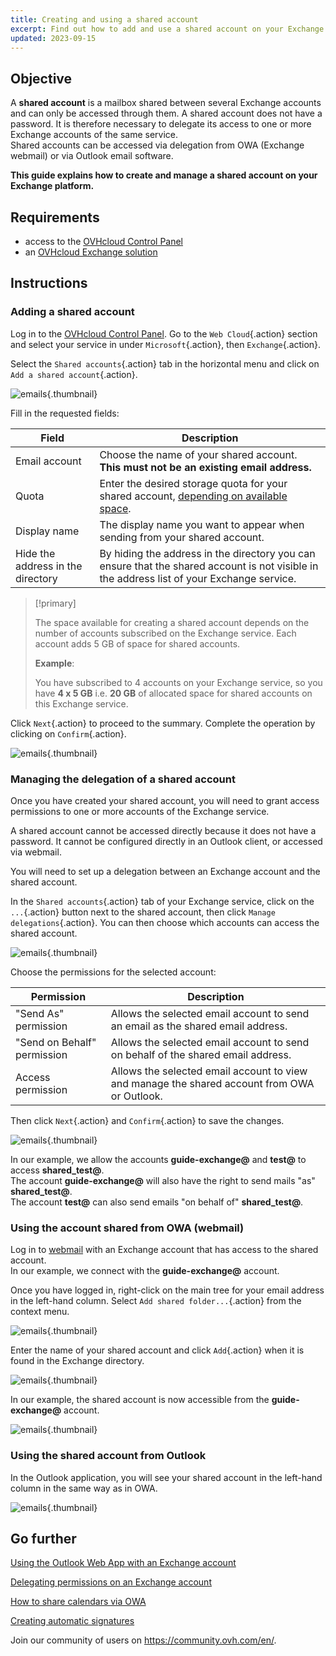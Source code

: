 ```yaml
---
title: Creating and using a shared account
excerpt: Find out how to add and use a shared account on your Exchange email solution
updated: 2023-09-15
---
```


## Objective

A **shared account** is a mailbox shared between several Exchange accounts and can only be accessed through them. A shared account does not have a password. It is therefore necessary to delegate its access to one or more Exchange accounts of the same service.
<br>Shared accounts can be accessed via delegation from OWA (Exchange webmail) or via Outlook email software.

**This guide explains how to create and manage a shared account on your Exchange platform.**

## Requirements

- access to the [OVHcloud Control Panel](https://www.ovh.com/auth/?action=gotomanager&from=https://www.ovh.ie/&ovhSubsidiary=ie)
- an [OVHcloud Exchange solution](https://www.ovhcloud.com/en-ie/emails/hosted-exchange/)

## Instructions

### Adding a shared account

Log in to the [OVHcloud Control Panel](https://www.ovh.com/auth/?action=gotomanager&from=https://www.ovh.ie/&ovhSubsidiary=ie). Go to the `Web Cloud`{.action} section and select your service in under `Microsoft`{.action}, then `Exchange`{.action}.

Select the `Shared accounts`{.action} tab in the horizontal menu and click on `Add a shared account`{.action}.

![emails](images/exchange-shared_accounts01.png){.thumbnail}

Fill in the requested fields:

|Field|Description|
|---|---|
|Email account|Choose the name of your shared account. **This must not be an existing email address.**|
|Quota|Enter the desired storage quota for your shared account, [depending on available space](#size).|
|Display name|The display name you want to appear when sending from your shared account.|
|Hide the address in the directory|By hiding the address in the directory you can ensure that the shared account is not visible in the address list of your Exchange service.|

<a name="#size"></a>

> [!primary]
>
> The space available for creating a shared account depends on the number of accounts subscribed on the Exchange service. Each account adds 5 GB of space for shared accounts.
>
> **Example**:
>
> You have subscribed to 4 accounts on your Exchange service, so you have **4 x 5 GB** i.e. **20 GB** of allocated space for shared accounts on this Exchange service.

Click `Next`{.action} to proceed to the summary. Complete the operation by clicking on `Confirm`{.action}.

![emails](images/exchange-shared_accounts02.png){.thumbnail}

### Managing the delegation of a shared account

Once you have created your shared account, you will need to grant access permissions to one or more accounts of the Exchange service.

A shared account cannot be accessed directly because it does not have a password. It cannot be configured directly in an Outlook client, or accessed via webmail.

You will need to set up a delegation between an Exchange account and the shared account.

In the `Shared accounts`{.action} tab of your Exchange service, click on the `...`{.action} button next to the shared account, then click `Manage  delegations`{.action}. You can then choose which accounts can access the shared account.

![emails](images/exchange-shared_accounts03.png){.thumbnail}

Choose the permissions for the selected account:

|Permission|Description|
|---|---|
|"Send As" permission|Allows the selected email account to send an email as the shared email address.|
|"Send on Behalf" permission|Allows the selected email account to send on behalf of the shared email address.|
|Access permission|Allows the selected email account to view and manage the shared account from OWA or Outlook.|

Then click `Next`{.action} and `Confirm`{.action} to save the changes.

![emails](images/exchange-shared_accounts04.png){.thumbnail}

In our example, we allow the accounts **guide-exchange@** and **test@** to access **shared_test@**.
<br>The account **guide-exchange@** will also have the right to send mails "as" **shared_test@**.
<br>The account **test@** can also send emails "on behalf of" **shared_test@**.

### Using the account shared from OWA (webmail)

Log in to [webmail](https://www.ovh.ie/mail/) with an Exchange account that has access to the shared account.
<br>In our example, we connect with the **guide-exchange@** account.

Once you have logged in, right-click on the main tree for your email address in the left-hand column. Select `Add shared folder...`{.action} from the context menu. 

![emails](images/exchange-shared_accounts05.png){.thumbnail}

Enter the name of your shared account and click `Add`{.action} when it is found in the Exchange directory.

![emails](images/exchange-shared_accounts06.png){.thumbnail}

In our example, the shared account is now accessible from the **guide-exchange@** account.

![emails](images/exchange-shared_accounts07.png){.thumbnail}

### Using the shared account from Outlook

In the Outlook application, you will see your shared account in the left-hand column in the same way as in OWA.

![emails](images/exchange-shared_accounts10.png){.thumbnail}

## Go further

[Using the Outlook Web App with an Exchange account](/pages/web_cloud/email_and_collaborative_solutions/using_the_outlook_web_app_webmail/email_owa)

[Delegating permissions on an Exchange account](/pages/web_cloud/email_and_collaborative_solutions/microsoft_exchange/feature_delegation)

[How to share calendars via OWA](/pages/web_cloud/email_and_collaborative_solutions/using_the_outlook_web_app_webmail/owa_calendar_sharing)

[Creating automatic signatures](/pages/web_cloud/email_and_collaborative_solutions/microsoft_exchange/feature_footers)

Join our community of users on <https://community.ovh.com/en/>.
